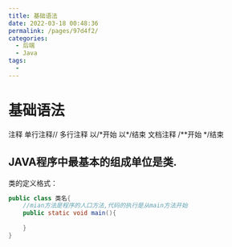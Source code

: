 ```yaml
---
title: 基础语法
date: 2022-03-18 00:48:36
permalink: /pages/97d4f2/
categories:
  - 后端
  - Java
tags:
  - 
---
```

# 基础语法

注释  单行注释//   多行注释 以/*开始   以\*/结束    文档注释 /**开始	*/结束



## JAVA程序中最基本的组成单位是类.

类的定义格式：

```java
public class 类名{
    //mian方法是程序的人口方法,代码的执行是从main方法开始
    public static void main(){
        
    }
}
```



